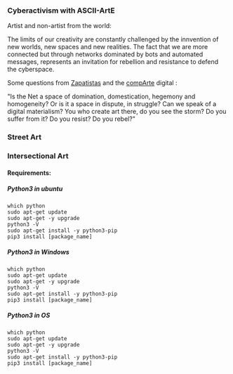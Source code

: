 ### Cyberactivism with ASCII-ArtE


Artist and non-artist from the world:

The limits of our creativity are constantly challenged by the innvention of new worlds, new spaces and new realities. The fact that we are more connected but through networks dominated by bots and automated messages, represents an invitation for rebellion and resistance to defend the cyberspace.

Some questions from [Zapatistas](http://enlacezapatista.ezln.org.mx/2017/07/15/art-resistance-and-rebellion-on-the-net/) and the [compArte](http://comparte.digital) digital :

"Is the Net a space of domination, domestication, hegemony and homogeneity? Or is it a space in dispute, in struggle? Can we speak of a digital materialism? You who create art there, do you see the storm? Do you suffer from it? Do you resist? Do you rebel?" 

### Street Art

### Intersectional Art

#### Requirements:

##### Python3 in ubuntu

``` console
which python 
sudo apt-get update
sudo apt-get -y upgrade
python3 -V
sudo apt-get install -y python3-pip
pip3 install [package_name]

```

##### Python3 in Windows

``` console
which python 
sudo apt-get update
sudo apt-get -y upgrade
python3 -V
sudo apt-get install -y python3-pip
pip3 install [package_name]
```
##### Python3 in OS

``` console
which python 
sudo apt-get update
sudo apt-get -y upgrade
python3 -V
sudo apt-get install -y python3-pip
pip3 install [package_name]
```
